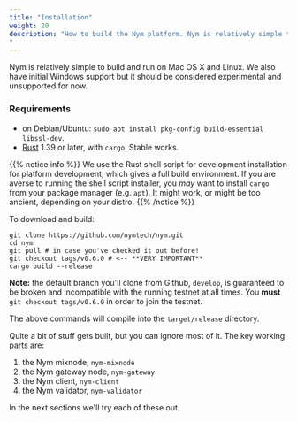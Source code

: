 ```yaml
---
title: "Installation"
weight: 20
description: "How to build the Nym platform. Nym is relatively simple to build and run on Mac OS X, Linux, and Windows.
"
---
```


Nym is relatively simple to build and run on Mac OS X and Linux. We also have initial Windows support but it should be considered experimental and unsupported for now.

### Requirements

* on Debian/Ubuntu: `sudo apt install pkg-config build-essential libssl-dev`. 
* [Rust](https://www.rust-lang.org/) 1.39 or later, with `cargo`. Stable works. 

{{% notice info %}}
We use the Rust shell script for development installation for platform development, which gives a full build environment. If you are averse to running the shell script installer,  you *may* want to install `cargo` from your package manager (e.g. `apt`). It might work, or might be too ancient, depending on your distro. 
{{% /notice %}}

To download and build:

```shell
git clone https://github.com/nymtech/nym.git
cd nym
git pull # in case you've checked it out before!
git checkout tags/v0.6.0 # <-- **VERY IMPORTANT**
cargo build --release
```

**Note:** the default branch you'll clone from Github, `develop`, is guaranteed to be broken and incompatible with the running testnet at all times. You **must** `git checkout tags/v0.6.0` in order to join the testnet. 

The above commands will compile into the `target/release` directory.

Quite a bit of stuff gets built, but you can ignore most of it. The key working parts are:

1. the Nym mixnode, `nym-mixnode`
2. the Nym gateway node, `nym-gateway`
3. the Nym client, `nym-client`
4. the Nym validator, `nym-validator`

In the next sections we'll try each of these out.
